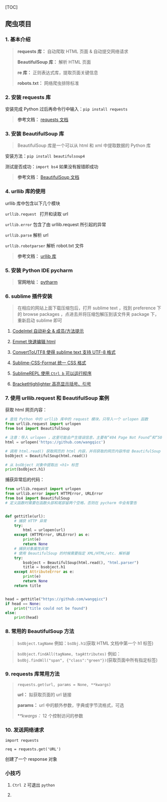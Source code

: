 [TOC]

## 爬虫项目

### 1. 基本介绍

> **requests 库：** 自动爬取 HTML 页面 & 自动提交网络请求
>
> **BeautifulSoup 库：** 解析 HTML 页面
>
> **re 库：** 正则表达式库，提取页面关键信息
>
> **robots.txt：** 网络爬虫排除标准

### 2. 安装 requests 库

安装完成 Python 过后再命令行中输入：`pip install requests`

> **参考文档：** [requests 文档](https://2.python-requests.org//zh_CN/latest/)

### 3. 安装 BeautifulSoup 库

> BeautifulSoup 库是一个可以从 html 和 xml 中提取数据的 Python 库

安装方法：`pip install beautifulsoup4`

测试是否成功：`import bs4` 如果没有报错即成功

> **参考文档：** [BeautifulSoup 文档](https://www.crummy.com/software/BeautifulSoup/bs4/doc/index.zh.html)

### 4. urllib 库的使用

urllib 库中包含以下几个模块

`urllib.request ` 打开和读取 url

`urllib.error` 包含了由 urllib.request 所引起的异常

`urllib.parse` 解析 url

`urllib.robotparser` 解析 robot.txt 文件

> **参考文档：** [urllib 库](https://docs.python.org/3.8/library/urllib.html)

### 5. 安装 Python IDE pycharm

> **官网地址：** [pytharm](http://www.jetbrains.com/pycharm/download/)

### 6. sublime 插件安装

> 在相应的网站上面下载压缩包后，打开 sublime text ，找到 preference 下的 browse packages ，点进去并将压缩包解压到该文件夹 package 下，重新启动 sublime 即可

1. [CodeIntel 自动补全 & 成员/方法提示](http://github.com/SublimeCodeIntel/SublimeCodeIntel)

2. [Emmet 快速编辑 html](https://github.com/emmetio/emmet)

3. [ConvertToUTF8 使得 sublime text 支持 UTF-8 格式](https://github.com/seanliang/ConvertToUTF8)

4. [Sublime-CSS-Format 统一 CSS 格式](https://github.com/mutian/Sublime-CSS-Format)

5. [SublimeREPL 使用 `Ctrl b` 可以运行程序](https://github.com/wuub/SublimeREPL)

6. [BracketHighlighter 高亮显示括号、引号](https://github.com/facelessuser/BracketHighlighter)

### 7. 使用 urllib.request 和 BeautifulSoup 案例

获取 html 网页内容：

```python
# 查找 Python 中的 urllib 库中的 request 模块，只导入一个 urlopen 函数
from urllib.request import urlopen
from bs4 import BeautifulSoup

# 注意：导入 urlopen ，这里可能会产生错误信息，主要有“404 Page Not Found”和“500 Internal Server Error”两种错误
html = urlopen('https://github.com/wangqicc')

# 调用 html.read() 获取网页的 html 内容，并将获取的网页内容传给 BeautifulSoup 对象
bsObject = BeautifulSoup(html.read())

# 从 bsObject 对象中提取出 <h1> 标签
print(bsObject.h1)
```

捕获异常后的代码：

```python
from urllib.request import urlopen
from urllib.error import HTTPError, URLError
from bs4 import BeautifulSoup
# 定义函数时需要在函数头部和尾部留两个空格，否则在 pycharm 中会有警告


def gettitle(url):
    # 捕获 HTTP 异常
    try:
        html = urlopen(url)
    except (HTTPError, URLError) as e:
        print(e)
        return None
    # 捕获对象属性异常
    # 使用 BeautifulSoup 的时候需要指定 XML/HTML/etc. 解析器
    try:
        bsobject = BeautifulSoup(html.read(), "html.parser")
        title = bsobject.h1
    except AttributeError as e:
        print(e)
        return None
    return title


head = gettitle("https://github.com/wangqicc")
if head == None:
	print("title could not be found")
else:
    print(head)
```

### 8. 常用的 BeautifulSoup 方法

> `bsObject.tagName` 例如：`bsObj.h1`(获取 HTML 文档中第一个 h1 标签)

> `bsObject.findAll(tagName, tagAttributes)` 例如：`bsObj.findAll("span", {"class":"green"})`(获取页面中所有指定标签)

### 9. requests 库常用方法

> `requests.get(url, params = None, **kwargs)`
>
> **url：** 拟获取页面的 url 链接
>
> **params：** url 中的额外参数，字典或字节流格式，可选
>
> **\**kwargs：** 12 个控制访问的参数



### 10. 发送网络请求

`import requests`

`req = requests.get('URL')`

创建了一个 response 对象



### 小技巧

1. `Ctrl Z` 可退出 `python`

2. 